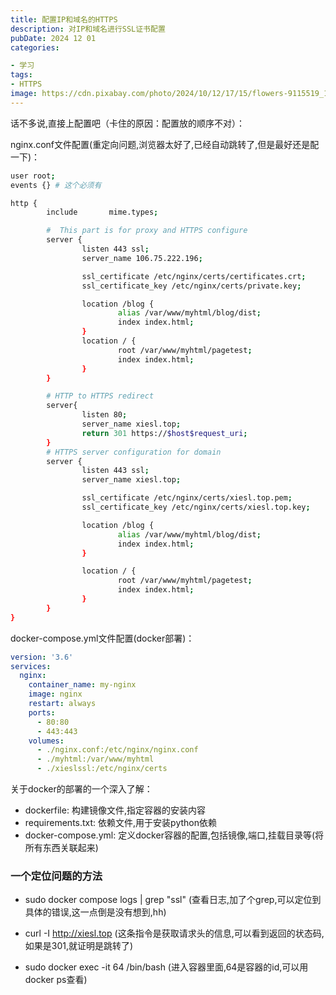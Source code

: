 ```yaml
---
title: 配置IP和域名的HTTPS
description: 对IP和域名进行SSL证书配置
pubDate: 2024 12 01
categories:

- 学习
tags:
- HTTPS
image: https://cdn.pixabay.com/photo/2024/10/12/17/15/flowers-9115519_1280.jpg
---
```


话不多说,直接上配置吧（卡住的原因：配置放的顺序不对）：

nginx.conf文件配置(重定向问题,浏览器太好了,已经自动跳转了,但是最好还是配一下)：

```bash
user root;
events {} # 这个必须有

http {
        include       mime.types;

        #  This part is for proxy and HTTPS configure
        server {
                listen 443 ssl;
                server_name 106.75.222.196;

                ssl_certificate /etc/nginx/certs/certificates.crt;
                ssl_certificate_key /etc/nginx/certs/private.key;

                location /blog {
                        alias /var/www/myhtml/blog/dist;
                        index index.html;
                }
                location / {
                        root /var/www/myhtml/pagetest;
                        index index.html;
                }
        }

        # HTTP to HTTPS redirect
        server{
                listen 80;
                server_name xiesl.top;
                return 301 https://$host$request_uri;
        }
        # HTTPS server configuration for domain
        server {
                listen 443 ssl;
                server_name xiesl.top;

                ssl_certificate /etc/nginx/certs/xiesl.top.pem;
                ssl_certificate_key /etc/nginx/certs/xiesl.top.key;

                location /blog {
                        alias /var/www/myhtml/blog/dist;
                        index index.html;
                }

                location / {
                        root /var/www/myhtml/pagetest;
                        index index.html;
                }
        }
}
```

docker-compose.yml文件配置(docker部署)：

```yaml
version: '3.6'
services:
  nginx:
    container_name: my-nginx
    image: nginx
    restart: always
    ports:
      - 80:80
      - 443:443
    volumes:
      - ./nginx.conf:/etc/nginx/nginx.conf
      - ./myhtml:/var/www/myhtml
      - ./xieslssl:/etc/nginx/certs
```

关于docker的部署的一个深入了解：

- dockerfile: 构建镜像文件,指定容器的安装内容
- requirements.txt: 依赖文件,用于安装python依赖
- docker-compose.yml: 定义docker容器的配置,包括镜像,端口,挂载目录等(将所有东西关联起来)

### 一个定位问题的方法

- sudo docker compose logs | grep "ssl"   (查看日志,加了个grep,可以定位到具体的错误,这一点倒是没有想到,hh)

- curl -I <http://xiesl.top> (这条指令是获取请求头的信息,可以看到返回的状态码,如果是301,就证明是跳转了)

- sudo docker exec -it 64 /bin/bash (进入容器里面,64是容器的id,可以用docker ps查看)
